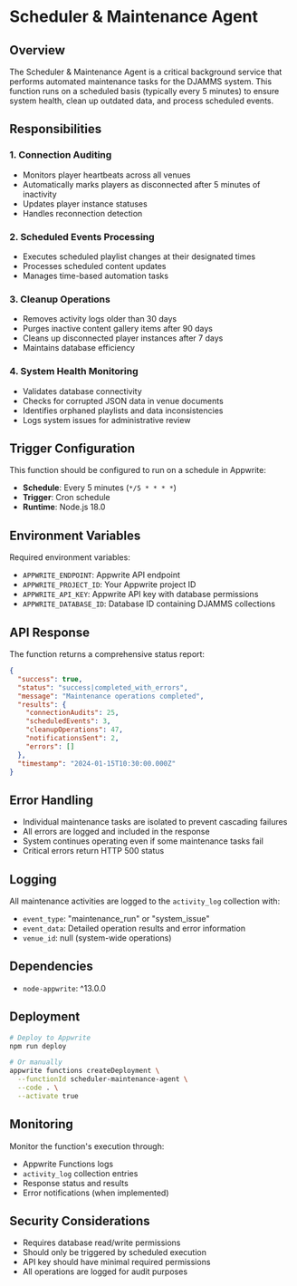 # Scheduler & Maintenance Agent

## Overview

The Scheduler & Maintenance Agent is a critical background service that performs automated maintenance tasks for the DJAMMS system. This function runs on a scheduled basis (typically every 5 minutes) to ensure system health, clean up outdated data, and process scheduled events.

## Responsibilities

### 1. Connection Auditing
- Monitors player heartbeats across all venues
- Automatically marks players as disconnected after 5 minutes of inactivity
- Updates player instance statuses
- Handles reconnection detection

### 2. Scheduled Events Processing
- Executes scheduled playlist changes at their designated times
- Processes scheduled content updates
- Manages time-based automation tasks

### 3. Cleanup Operations
- Removes activity logs older than 30 days
- Purges inactive content gallery items after 90 days
- Cleans up disconnected player instances after 7 days
- Maintains database efficiency

### 4. System Health Monitoring
- Validates database connectivity
- Checks for corrupted JSON data in venue documents
- Identifies orphaned playlists and data inconsistencies
- Logs system issues for administrative review

## Trigger Configuration

This function should be configured to run on a schedule in Appwrite:

- **Schedule**: Every 5 minutes (`*/5 * * * *`)
- **Trigger**: Cron schedule
- **Runtime**: Node.js 18.0

## Environment Variables

Required environment variables:
- `APPWRITE_ENDPOINT`: Appwrite API endpoint
- `APPWRITE_PROJECT_ID`: Your Appwrite project ID
- `APPWRITE_API_KEY`: Appwrite API key with database permissions
- `APPWRITE_DATABASE_ID`: Database ID containing DJAMMS collections

## API Response

The function returns a comprehensive status report:

```json
{
  "success": true,
  "status": "success|completed_with_errors",
  "message": "Maintenance operations completed",
  "results": {
    "connectionAudits": 25,
    "scheduledEvents": 3,
    "cleanupOperations": 47,
    "notificationsSent": 2,
    "errors": []
  },
  "timestamp": "2024-01-15T10:30:00.000Z"
}
```

## Error Handling

- Individual maintenance tasks are isolated to prevent cascading failures
- All errors are logged and included in the response
- System continues operating even if some maintenance tasks fail
- Critical errors return HTTP 500 status

## Logging

All maintenance activities are logged to the `activity_log` collection with:
- `event_type`: "maintenance_run" or "system_issue"
- `event_data`: Detailed operation results and error information
- `venue_id`: null (system-wide operations)

## Dependencies

- `node-appwrite`: ^13.0.0

## Deployment

```bash
# Deploy to Appwrite
npm run deploy

# Or manually
appwrite functions createDeployment \
  --functionId scheduler-maintenance-agent \
  --code . \
  --activate true
```

## Monitoring

Monitor the function's execution through:
- Appwrite Functions logs
- `activity_log` collection entries
- Response status and results
- Error notifications (when implemented)

## Security Considerations

- Requires database read/write permissions
- Should only be triggered by scheduled execution
- API key should have minimal required permissions
- All operations are logged for audit purposes